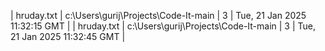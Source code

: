 | hruday.txt | c:\Users\gurij\Projects\Code-It-main | 3 | Tue, 21 Jan 2025 11:32:15 GMT |
| hruday.txt | c:\Users\gurij\Projects\Code-It-main | 3 | Tue, 21 Jan 2025 11:32:45 GMT |
